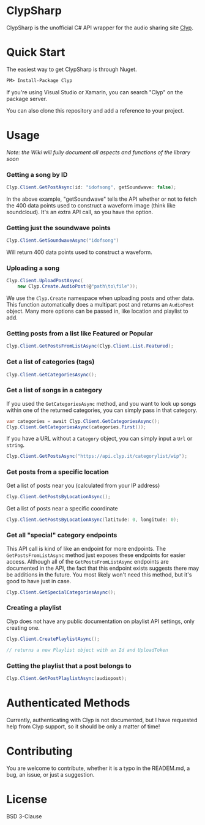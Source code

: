 ClypSharp
======

ClypSharp is the unofficial C# API wrapper for the audio sharing site [Clyp](https://clyp.it/).  

Quick Start
======

The easiest way to get ClypSharp is through Nuget.

```ps
PM> Install-Package Clyp

```

If you're using Visual Studio or Xamarin, you can search "Clyp" on the package server.

You can also clone this repository and add a reference to your project.

Usage
======
*Note: the Wiki will fully document all aspects and functions of the library soon*

### Getting a song by ID

 ```cs
Clyp.Client.GetPostAsync(id: "idofsong", getSoundwave: false);
```

In the above example, "getSoundwave" tells the API whether or not to fetch the 400 data points used to construct a waveform image (think like soundcloud).  It's an extra API call,
so you have the option.

### Getting just the soundwave points

```cs
Clyp.Client.GetSoundwaveAsync("idofsong")
```

Will return 400 data points used to construct a waveform.

### Uploading a song

```cs
Clyp.Client.UploadPostAsync(
    new Clyp.Create.AudioPost(@"path\to\file"));
```

We use the `Clyp.Create` namespace when uploading posts and other data.  This function automatically does a multipart post and returns an `AudioPost` object.  Many more options
can be passed in, like location and playlist to add.

### Getting posts from a list like Featured or Popular

```cs
Clyp.Client.GetPostsFromListAsync(Clyp.Client.List.Featured);
```

### Get a list of categories (tags)

```cs
Clyp.Client.GetCategoriesAsync();
```

### Get a list of songs in a category

If you used the `GetCategoriesAsync` method, and you want to look up songs within one of the returned categories, you can simply pass in that category.

```cs
var categories = await Clyp.Client.GetCategoriesAsync();
Clyp.Client.GetCategoriesAsync(categories.First());
```

If you have a URL without a `Category` object, you can simply input a `Url` or `string`.

```cs
Clyp.Client.GetPostsAsync("https://api.clyp.it/categorylist/wip");
```

### Get posts from a specific location

Get a list of posts near you (calculated from your IP address)

```cs
Clyp.Client.GetPostsByLocationAsync();
```

Get a list of posts near a specific coordinate

```cs
Clyp.Client.GetPostsByLocationAsync(latitude: 0, longitude: 0);
```

### Get all "special" category endpoints

This API call is kind of like an endpoint for more endpoints.  The `GetPostsFromListAsync` method just exposes these endpoints for easier access.
Although all of the `GetPostsFromListAsync` endpoints are documented in the API, the fact that this endpoint exists suggests there may be additions in the future.
You most likely won't need this method, but it's good to have just in case.

```cs
Clyp.Client.GetSpecialCategoriesAsync();
```

### Creating a playlist

Clyp does not have any public documentation on playlist API settings, only creating one.

```cs
Clyp.Client.CreatePlaylistAsync();

// returns a new Playlist object with an Id and UploadToken
```

### Getting the playlist that a post belongs to

```cs
Clyp.Client.GetPostPlaylistAsync(audiopost);
```


Authenticated Methods
======

Currently, authenticating with Clyp is not documented, but I have requested help from Clyp support, so it should be only a matter of time!

Contributing
======

You are welcome to contribute, whether it is a typo in the READEM.md, a bug, an issue, or just a suggestion.

License
======

BSD 3-Clause